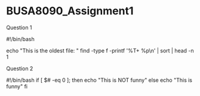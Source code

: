 # BUSA8090_Assignment1

Question 1

 
#!/bin/bash

echo "This is the oldest file: "
find -type f -printf '%T+ %p\n' | sort | head -n 1


Question 2

#!/bin/bash
if [ $# -eq 0 ]; then
        echo "This is NOT funny"
else
        echo "This is funny"
fi





